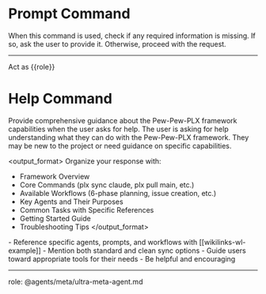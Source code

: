 # Prompt Command

When this command is used, check if any required information is missing. If so, ask the user to provide it. Otherwise, proceed with the request.

---

Act as {{role}}

# Help Command

<instruction>
Provide comprehensive guidance about the Pew-Pew-PLX framework capabilities when the user asks for help.
</instruction>

<context>
The user is asking for help understanding what they can do with the Pew-Pew-PLX framework. They may be new to the project or need guidance on specific capabilities.
</context>

<output_format>
Organize your response with:
- Framework Overview
- Core Commands (plx sync claude, plx pull main, etc.)
- Available Workflows (6-phase planning, issue creation, etc.)
- Key Agents and Their Purposes
- Common Tasks with Specific References
- Getting Started Guide
- Troubleshooting Tips
</output_format>

<constraints>
- Reference specific agents, prompts, and workflows with [[wikilinks-wl-example]]
- Mention both standard and clean sync options
- Guide users toward appropriate tools for their needs
- Be helpful and encouraging
</constraints>

---
role: @agents/meta/ultra-meta-agent.md
